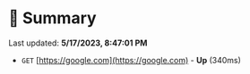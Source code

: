 # 📖 Summary
Last updated: **5/17/2023, 8:47:01 PM**

- `GET` [https://google.com](https://google.com) - **Up** (340ms)

